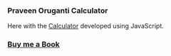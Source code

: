 ### Praveen Oruganti Calculator

Here with the [Calculator](https://praveenoruganti.github.io/praveenorugantitech-vanilla-js/0_Projects/praveenorugantitech-calculator) developed using JavaScript.

### [Buy me a Book](https://bit.ly/388sUbE)


